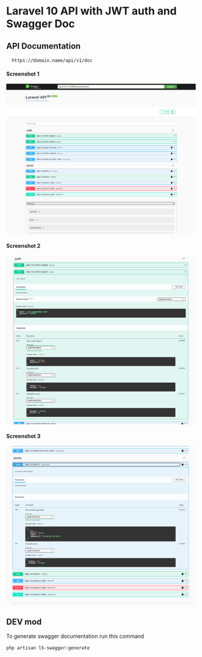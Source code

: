# Laravel 10 API with JWT auth and Swagger Doc

## API Documentation

```
  https://domain.name/api/v1/doc
```

#### Screenshot 1
![App Screenshot](./doc/img/swagger-doc.png)

#### Screenshot 2
![App Screenshot](./doc/img/swagger-doc-2.png)

#### Screenshot 3
![App Screenshot](./doc/img/swagger-doc-3.png)



## DEV mod

To generate swagger documentation run this command

```
php artisan l5-swagger:generate
```
